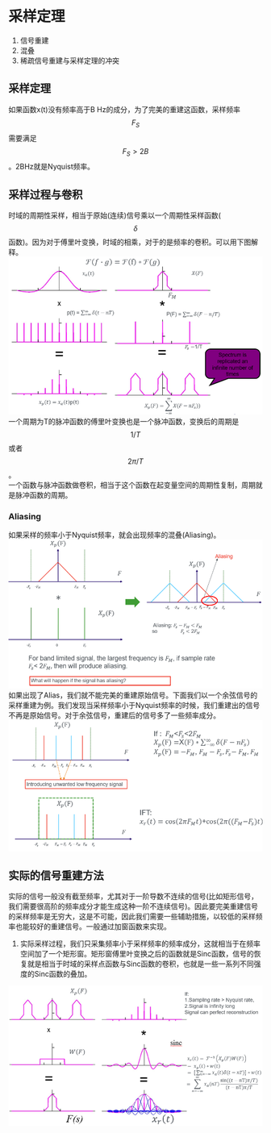 # 采样定理

1. 信号重建
2. 混叠
3. 稀疏信号重建与采样定理的冲突

## 采样定理

如果函数x\(t\)没有频率高于B Hz的成分，为了完美的重建这函数，采样频率$$F_S$$需要满足$$F_S > 2B$$。2BHz就是Nyquist频率。

## 采样过程与卷积

时域的周期性采样，相当于原始\(连续\)信号乘以一个周期性采样函数\($$\delta$$函数\)。因为对于傅里叶变换，时域的相乘，对于的是频率的卷积。可以用下图解释。  
![](/assets/sampling.png)  
一个周期为T的脉冲函数的傅里叶变换也是一个脉冲函数，变换后的周期是$$1/T$$或者$$2\pi/T$$。  
一个函数与脉冲函数做卷积，相当于这个函数在起变量空间的周期性复制，周期就是脉冲函数的周期。

### Aliasing

如果采样的频率小于Nyquist频率，就会出现频率的混叠\(Aliasing\)。  
![](/assets/Aliasing.png)  
如果出现了Alias，我们就不能完美的重建原始信号。下面我们以一个余弦信号的采样重建为例。我们发现当采样频率小于Nyquist频率的时候，我们重建出的信号不再是原始信号。对于余弦信号，重建后的信号多了一些频率成分。  
![](/assets/signal_recover.png)

## 实际的信号重建方法

实际的信号一般没有截至频率，尤其对于一阶导数不连续的信号\(比如矩形信号，我们需要很高阶的频率成分才能生成这种一阶不连续信号\)。因此要完美重建信号的采样频率是无穷大，这是不可能，因此我们需要一些辅助措施，以较低的采样频率也能较好的重建信号。一般通过加窗函数来实现。  
1. 实际采样过程，我们只采集频率小于采样频率的频率成分，这就相当于在频率空间加了一个矩形窗。矩形窗傅里叶变换之后的函数就是Sinc函数，信号的恢复就是相当于时域的采样点函数与Sinc函数的卷积，也就是一些一系列不同强度的Sinc函数的叠加。   

![](/assets/signal_recover_rect.png)

